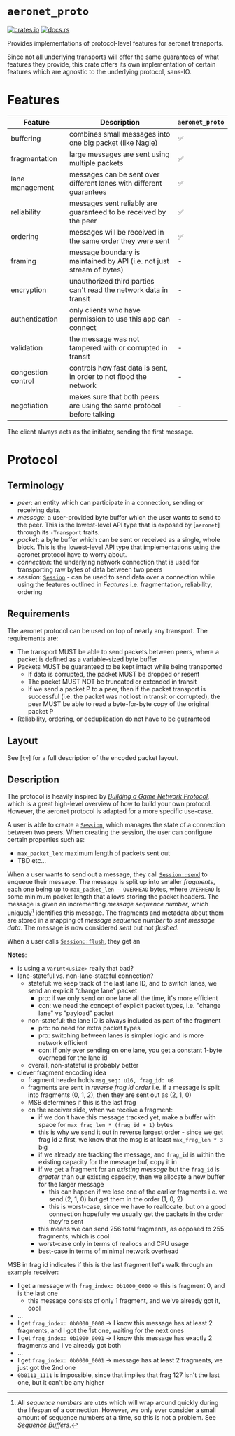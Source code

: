# `aeronet_proto`

[![crates.io](https://img.shields.io/crates/v/aeronet_proto.svg)](https://crates.io/crates/aeronet_proto)
[![docs.rs](https://img.shields.io/docsrs/aeronet_proto)](https://docs.rs/aeronet_proto)

Provides implementations of protocol-level features for aeronet transports.

Since not all underlying transports will offer the same guarantees of what features they provide,
this crate offers its own implementation of certain features which are agnostic to the underlying
protocol, sans-IO.

# Features

| Feature            | Description                                                           | `aeronet_proto`   |
|--------------------|-----------------------------------------------------------------------|-------------------|
| buffering          | combines small messages into one big packet (like Nagle)              | ✅                 |
| fragmentation      | large messages are sent using multiple packets                        | ✅                 |
| lane management    | messages can be sent over different lanes with different guarantees   | ✅                 |
| reliability        | messages sent reliably are guaranteed to be received by the peer      | ✅                 |
| ordering           | messages will be received in the same order they were sent            | ✅                 |
| framing            | message boundary is maintained by API (i.e. not just stream of bytes) | -                 |
| encryption         | unauthorized third parties can't read the network data in transit     | -                 |
| authentication     | only clients who have permission to use this app can connect          | -                 |
| validation         | the message was not tampered with or corrupted in transit             | -                 |
| congestion control | controls how fast data is sent, in order to not flood the network     | -                 |
| negotiation        | makes sure that both peers are using the same protocol before talking | -                 |

The client always acts as the initiator, sending the first message.

# Protocol

## Terminology

- *peer*: an entity which can participate in a connection, sending or receiving data.
- *message*: a user-provided byte buffer which the user wants to send to the peer. This is the
  lowest-level API type that is exposed by [`aeronet`] through its `-Transport` traits.
- *packet*: a byte buffer which can be sent or received as a single, whole block. This is the
  lowest-level API type that implementations using the aeronet protocol have to worry about.
- *connection*: the underlying network connection that is used for transporting raw bytes of data
  between two peers
- *session*: [`Session`] - can be used to send data over a connection while using the features
  outlined in *Features* i.e. fragmentation, reliability, ordering

## Requirements

The aeronet protocol can be used on top of nearly any transport. The requirements are:
- The transport MUST be able to send packets between peers, where a packet is defined as a
  variable-sized byte buffer
- Packets MUST be guaranteed to be kept intact while being transported
  - If data is corrupted, the packet MUST be dropped or resent
  - The packet MUST NOT be truncated or extended in transit
  - If we send a packet P to a peer, then if the packet transport is successful (i.e. the packet was
    not lost in transit or corrupted), the peer MUST be able to read a byte-for-byte copy of the
    original packet P
- Reliability, ordering, or deduplication do not have to be guaranteed

## Layout

See [`ty`] for a full description of the encoded packet layout.

## Description

The protocol is heavily inspired by [*Building a Game Network Protocol*], which is a great
high-level overview of how to build your own protocol. However, the aeronet protocol is adapted
for a more specific use-case.

A user is able to create a [`Session`], which manages the state of a connection between two peers.
When creating the session, the user can configure certain properties such as:
- `max_packet_len`: maximum length of packets sent out
- TBD etc...

When a user wants to send out a message, they call [`Session::send`] to enqueue their message. The
message is split up into smaller *fragments*, each one being up to `max_packet_len - OVERHEAD`
bytes, where `OVERHEAD` is some minimum packet length that allows storing the packet headers.
The message is given an incrementing *message sequence number*, which uniquely[^1] identifies this
message. The fragments and metadata about them are stored in a mapping of *message sequence number*
to *sent message data*. The message is now considered *sent* but not *flushed*.

When a user calls [`Session::flush`], they get an

[^1]: All *sequence numbers* are `u16`s which will wrap around quickly during the lifespan of a
connection. However, we only ever consider a small amount of sequence numbers at a time, so this
is not a problem. See [*Sequence Buffers*].

**Notes**:
- is using a `VarInt<usize>` really that bad?
- lane-stateful vs. non-lane-stateful connection?
  - stateful: we keep track of the last lane ID, and to switch lanes, we send an explicit "change lane" packet
    - pro: if we only send on one lane all the time, it's more efficient
    - con: we need the concept of explicit packet types, i.e. "change lane" vs "payload" packet
  - non-stateful: the lane ID is always included as part of the fragment
    - pro: no need for extra packet types
    - pro: switching between lanes is simpler logic and is more network efficient
    - con: if only ever sending on one lane, you get a constant 1-byte overhead for the lane id
  - overall, non-stateful is probably better
- clever fragment encoding idea
  - fragment header holds `msg_seq: u16, frag_id: u8`
  - fragments are sent in *reverse frag id order* i.e. if a message is split into fragments (0, 1, 2), then they are sent out as (2, 1, 0)
  - MSB determines if this is the last frag
  - on the receiver side, when we receive a fragment:
    - if we don't have this message tracked yet, make a buffer with space for `max_frag_len * (frag_id + 1)` bytes
    - this is why we send it out in reverse largest order - since we get frag id `2` first, we know that the msg is at least `max_frag_len * 3` big
    - if we already are tracking the message, and `frag_id` is within the existing capacity for the message buf, copy it in
    - if we get a fragment for an *existing message* but the `frag_id` is *greater* than our existing capacity, then we allocate a new buffer for the larger message
      - this can happen if we lose one of the earlier fragments i.e. we send (2, 1, 0) but get them in the order (1, 0, 2)
      - this is worst-case, since we have to reallocate, but on a good connection hopefully we usually get the packets in the order they're sent
    - this means we can send 256 total fragments, as opposed to 255 fragments, which is cool
    - worst-case only in terms of reallocs and CPU usage
    - best-case in terms of minimal network overhead

MSB in frag id indicates if this is the last fragment
let's walk through an example receiver:
- I get a message with `frag_index: 0b1000_0000` -> this is fragment 0, and is the last one
  - this message consists of only 1 fragment, and we've already got it, cool
- ...
- I get `frag_index: 0b0000_0000` -> I know this message has at least 2 fragments, and I got the 1st one, waiting for the next ones
- I get `frag_index: 0b1000_0001` -> I know this message has exactly 2 fragments and I've already got both
- ...
- I get `frag_index: 0b0000_0001` -> message has at least 2 fragments, we just got the 2nd one
- `0b0111_1111` is impossible, since that implies that frag 127 isn't the last one, but it can't be any higher

<!--

# Fuzzing

TODO update

To ensure that protocol code works correctly in all situations, the code
makes use of both unit testing and fuzzing.

To fuzz a particular component, run this from the `/aeronet_proto` directory:
* [`Negotiation`]
  * `cargo +nightly fuzz run negotiate_req`
  * `cargo +nightly fuzz run negotiate_resp`
* [`Fragmentation`]
  * `cargo +nightly fuzz run frag`
* [`Lanes`]
  * `cargo +nightly fuzz run lanes`
-->

[*Building a Game Network Protocol*]: https://gafferongames.com/categories/building-a-game-network-protocol/
[*Sequence Buffers*]: https://gafferongames.com/post/reliable_ordered_messages/#sequence-buffers
[`Session`]: session::Session
[`Session::send`]: session::Session::send
[`Session::flush`]: session::Session::flush
